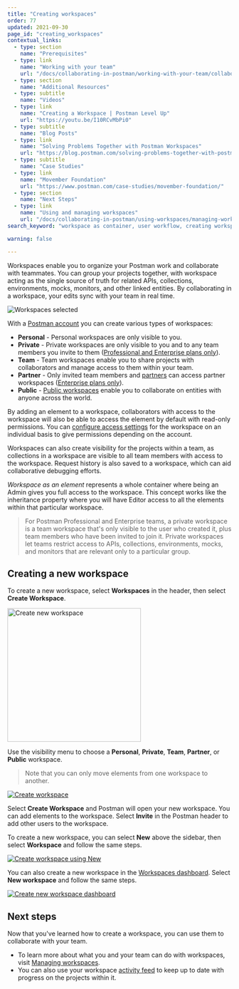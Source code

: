 ```yaml
---
title: "Creating workspaces"
order: 77
updated: 2021-09-30
page_id: "creating_workspaces"
contextual_links:
  - type: section
    name: "Prerequisites"
  - type: link
    name: "Working with your team"
    url: "/docs/collaborating-in-postman/working-with-your-team/collaboration-overview/"
  - type: section
    name: "Additional Resources"
  - type: subtitle
    name: "Videos"
  - type: link
    name: "Creating a Workspace | Postman Level Up"
    url: "https://youtu.be/I10RCvMbPi0"
  - type: subtitle
    name: "Blog Posts"
  - type: link
    name: "Solving Problems Together with Postman Workspaces"
    url: "https://blog.postman.com/solving-problems-together-with-postman-workspaces/"
  - type: subtitle
    name: "Case Studies"
  - type: link
    name: "Movember Foundation"
    url: "https://www.postman.com/case-studies/movember-foundation/"
  - type: section
    name: "Next Steps"
  - type: link
    name: "Using and managing workspaces"
    url: "/docs/collaborating-in-postman/using-workspaces/managing-workspaces/"
search_keyword: "workspace as container, user workflow, creating workspaces, personal workspace, team workspace, private workspace, new workspace"

warning: false

---
```


Workspaces enable you to organize your Postman work and collaborate with teammates. You can group your projects together, with workspace acting as the single source of truth for related APIs, collections, environments, mocks, monitors, and other linked entities. By collaborating in a workspace, your edits sync with your team in real time.

<img alt="Workspaces selected" src="https://assets.postman.com/postman-docs/v10/workspace-overview-switcher-selected-v10.jpg"/>

With a [Postman account](/docs/getting-started/postman-account/) you can create various types of workspaces:

* **Personal** - Personal workspaces are only visible to you.
* **Private** - Private workspaces are only visible to you and to any team members you invite to them ([Professional and Enterprise plans only](https://www.postman.com/pricing)).
* **Team** - Team workspaces enable you to share projects with collaborators and manage access to them within your team.
* **Partner** - Only invited team members and [partners](/docs/collaborating-in-postman/using-workspaces/partner-workspaces/) can access partner workspaces ([Enterprise plans only](https://www.postman.com/pricing)).
* **Public** - [Public workspaces](/docs/collaborating-in-postman/using-workspaces/public-workspaces/) enable you to collaborate on entities with anyone across the world.

By adding an element to a workspace, collaborators with access to the workspace will also be able to access the element by default with read-only permissions. You can [configure access settings](/docs/collaborating-in-postman/roles-and-permissions/) for the workspace on an individual basis to give permissions depending on the account.

Workspaces can also create visibility for the projects within a team, as collections in a workspace are visible to all team members with access to the workspace. Request history is also saved to a workspace, which can aid collaborative debugging efforts.

_Workspace as an element_ represents a whole container where being an Admin gives you full access to the workspace. This concept works like the inheritance property where you will have Editor access to all the elements within that particular workspace.

> For Postman Professional and Enterprise teams, a private workspace is a team workspace that's only visible to the user who created it, plus team members who have been invited to join it. Private workspaces let teams restrict access to APIs, collections, environments, mocks, and monitors that are relevant only to a particular group.

## Creating a new workspace

To create a new workspace, select **Workspaces** in the header, then select **Create Workspace**.

<img alt="Create new workspace" src="https://assets.postman.com/postman-docs/workspace-switcher-v9.19.jpg" width="300px"/>

Use the visibility menu to choose a __Personal__, __Private__, __Team__, __Partner__, or __Public__ workspace.

> Note that you can only move elements from one workspace to another.

[![Create workspace](https://assets.postman.com/postman-docs/v10/create-workspace-v10.jpg)](https://assets.postman.com/postman-docs/v10/create-workspace-v10.jpg)

Select **Create Workspace** and Postman will open your new workspace. You can add elements to the workspace. Select __Invite__ in the Postman header to add other users to the workspace.

To create a new workspace, you can select __New__ above the sidebar, then select __Workspace__ and follow the same steps.

[![Create workspace using New](https://assets.postman.com/postman-docs/create-workspace-new-button-v9.jpg)](https://assets.postman.com/postman-docs/create-workspace-new-button-v9.jpg)

You can also create a new workspace in the [Workspaces dashboard](https://app.getpostman.com/dashboard). Select **New workspace** and follow the same steps.

[![Create new workspace dashboard](https://assets.postman.com/postman-docs/create-new-workspace-dashboard-v9.jpg)](https://assets.postman.com/postman-docs/create-new-workspace-dashboard-v9.jpg)

## Next steps

Now that you've learned how to create a workspace, you can use them to collaborate with your team.

* To learn more about what you and your team can do with workspaces, visit [Managing workspaces](/docs/collaborating-in-postman/using-workspaces/managing-workspaces/).
* You can also use your workspace [activity feed](/docs/collaborating-in-postman/using-workspaces/changelog-and-restoring-collections/) to keep up to date with progress on the projects within it.
